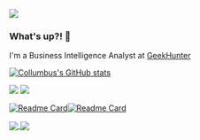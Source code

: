 <img src="https://i.imgur.com/obRhRKf.gif">

### What's up?! 👋


I'm a Business Intelligence Analyst at [GeekHunter](http://github.com)

[![Collumbus's GitHub stats](https://github-readme-stats.vercel.app/api?username=Collumbus&count_private=true&show_icons=true&theme=tokyonight)](https://github.com/Collumbus/github-readme-stats)

[<img src="https://img.shields.io/badge/linkedin-%230077B5.svg?&style=for-the-badge&logo=linkedin&logoColor=white" />](https://www.linkedin.com/in/jorgeluizjk/) [<img src = "https://img.shields.io/badge/instagram-%23E4405F.svg?&style=for-the-badge&logo=instagram&logoColor=white">](https://www.instagram.com/jorgeluizjk/)

[![Readme Card](https://github-readme-stats.vercel.app/api/pin/?username=Collumbus&repo=ann_xor&theme=tokyonight)](https://github.com/Collumbus/ann_xor)[![Readme Card](https://github-readme-stats.vercel.app/api/pin/?username=Collumbus&repo=ann_xor&theme=tokyonight)](https://github.com/Collumbus/ann_xor)

<a href="https://github.com/Collumbus/Bootcamp-Analista-de-Dados-IGTI">
  <img align="center" src="https://github-readme-stats.vercel.app/api/pin/?username=Collumbus&repo=Bootcamp-Analista-de-Dados-IGTI" />
</a>
<a href="https://github.com/lab-info-saude/ohpera">
  <img align="center" src="https://github-readme-stats.vercel.app/api/pin/?username=lab-info-saude&repo=ohpera" />
</a>


<!--

[![Top Langs](https://github-readme-stats.vercel.app/api/top-langs/?username=Collumbus&theme=tokyonight)](https://github.com/Collumbus/github-readme-stats)


**Collumbus/Collumbus** is a ✨ _special_ ✨ repository because its `README.md` (this file) appears on your GitHub profile.

Here are some ideas to get you started:

- 🔭 I’m currently working on ...
- 🌱 I’m currently learning ...
- 👯 I’m looking to collaborate on ...
- 🤔 I’m looking for help with ...
- 💬 Ask me about ...
- 📫 How to reach me: ...
- 😄 Pronouns: ...
- ⚡ Fun fact: ...
-->
